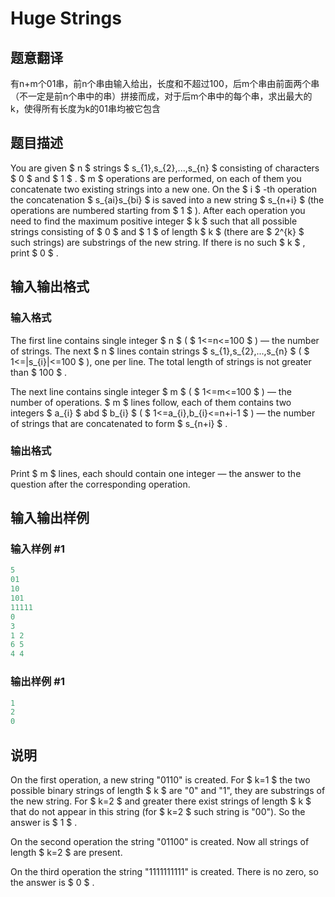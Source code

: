 # Huge Strings

## 题意翻译

有n+m个01串，前n个串由输入给出，长度和不超过100，后m个串由前面两个串（不一定是前n个串中的串）拼接而成，对于后m个串中的每个串，求出最大的k，使得所有长度为k的01串均被它包含

## 题目描述

You are given $ n $ strings $ s_{1},s_{2},...,s_{n} $ consisting of characters $ 0 $ and $ 1 $ . $ m $ operations are performed, on each of them you concatenate two existing strings into a new one. On the $ i $ -th operation the concatenation $ s_{ai}s_{bi} $ is saved into a new string $ s_{n+i} $ (the operations are numbered starting from $ 1 $ ). After each operation you need to find the maximum positive integer $ k $ such that all possible strings consisting of $ 0 $ and $ 1 $ of length $ k $ (there are $ 2^{k} $ such strings) are substrings of the new string. If there is no such $ k $ , print $ 0 $ .

## 输入输出格式

### 输入格式

The first line contains single integer $ n $ ( $ 1<=n<=100 $ ) — the number of strings. The next $ n $ lines contain strings $ s_{1},s_{2},...,s_{n} $ ( $ 1<=|s_{i}|<=100 $ ), one per line. The total length of strings is not greater than $ 100 $ .

The next line contains single integer $ m $ ( $ 1<=m<=100 $ ) — the number of operations. $ m $ lines follow, each of them contains two integers $ a_{i} $ abd $ b_{i} $ ( $ 1<=a_{i},b_{i}<=n+i-1 $ ) — the number of strings that are concatenated to form $ s_{n+i} $ .

### 输出格式

Print $ m $ lines, each should contain one integer — the answer to the question after the corresponding operation.

## 输入输出样例

### 输入样例 #1

```cpp
5
01
10
101
11111
0
3
1 2
6 5
4 4

```
### 输出样例 #1

```cpp
1
2
0

```
## 说明

On the first operation, a new string "0110" is created. For $ k=1 $ the two possible binary strings of length $ k $ are "0" and "1", they are substrings of the new string. For $ k=2 $ and greater there exist strings of length $ k $ that do not appear in this string (for $ k=2 $ such string is "00"). So the answer is $ 1 $ .

On the second operation the string "01100" is created. Now all strings of length $ k=2 $ are present.

On the third operation the string "1111111111" is created. There is no zero, so the answer is $ 0 $ .

